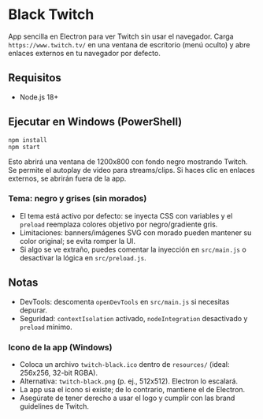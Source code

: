 # Black Twitch

App sencilla en Electron para ver Twitch sin usar el navegador. Carga `https://www.twitch.tv/` en una ventana de escritorio (menú oculto) y abre enlaces externos en tu navegador por defecto.

## Requisitos

- Node.js 18+

## Ejecutar en Windows (PowerShell)

```pwsh
npm install
npm start
```

Esto abrirá una ventana de 1200x800 con fondo negro mostrando Twitch. Se permite el autoplay de video para streams/clips. Si haces clic en enlaces externos, se abrirán fuera de la app.

### Tema: negro y grises (sin morados)

- El tema está activo por defecto: se inyecta CSS con variables y el `preload` reemplaza colores objetivo por negro/gradiente gris.
- Limitaciones: banners/imágenes SVG con morado pueden mantener su color original; se evita romper la UI.
- Si algo se ve extraño, puedes comentar la inyección en `src/main.js` o desactivar la lógica en `src/preload.js`.

## Notas

- DevTools: descomenta `openDevTools` en `src/main.js` si necesitas depurar.
- Seguridad: `contextIsolation` activado, `nodeIntegration` desactivado y `preload` mínimo.

### Icono de la app (Windows)

- Coloca un archivo `twitch-black.ico` dentro de `resources/` (ideal: 256x256, 32-bit RGBA).
- Alternativa: `twitch-black.png` (p. ej., 512x512). Electron lo escalará.
- La app usa el icono si existe; de lo contrario, mantiene el de Electron.
- Asegúrate de tener derecho a usar el logo y cumplir con las brand guidelines de Twitch.

